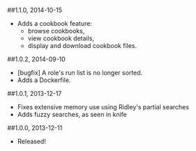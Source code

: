 ##1.1.0, 2014-10-15

* Adds a cookbook feature:
  - browse cookbooks,
  - view cookbook details,
  - display and download cookbook files.

##1.0.2, 2014-09-10

* [bugfix] A role's run list is no longer sorted.
* Adds a Dockerfile.

##1.0.1, 2013-12-17

* Fixes extensive memory use using Ridley's partial searches
* Adds fuzzy searches, as seen in knife

##1.0.0, 2013-12-11

* Released!
